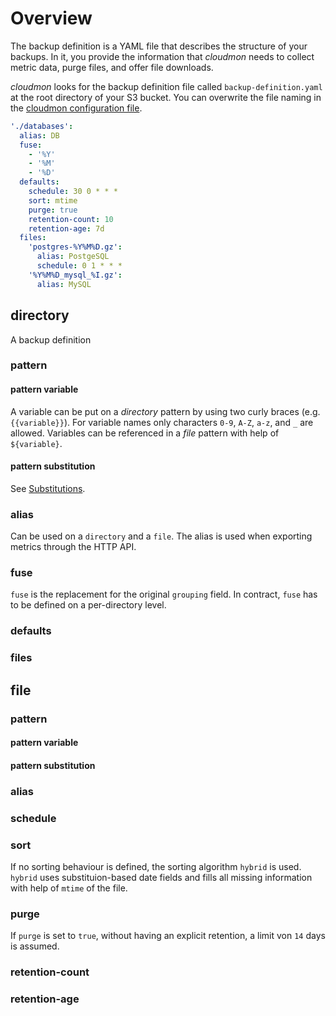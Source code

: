 # Overview

The backup definition is a YAML file that describes the structure of your backups.
In it, you provide the information that *cloudmon* needs to collect metric data, purge files, and offer file downloads.

*cloudmon* looks for the backup definition file called `backup-definition.yaml` at the root directory of your S3 bucket. 
You can overwrite the file naming in the [cloudmon configuration file](../10-cloudmon-configuration/overview.md).

```yaml
'./databases':
  alias: DB
  fuse:
    - '%Y'
    - '%M'
    - '%D'
  defaults:
    schedule: 30 0 * * *
    sort: mtime
    purge: true
    retention-count: 10
    retention-age: 7d
  files:
    'postgres-%Y%M%D.gz':
      alias: PostgeSQL
      schedule: 0 1 * * *
    '%Y%M%D_mysql_%I.gz':
      alias: MySQL
```


## directory
A backup definition

### pattern

#### pattern variable
A variable can be put on a *directory* pattern by using two curly braces (e.g. `{{variable}}`). For variable names only characters `0-9`, `A-Z`, `a-z`, and `_` are allowed.
Variables can be referenced in a *file* pattern with help of `${variable}`.

#### pattern substitution

See [Substitutions](substitutions).

### alias

Can be used on a `directory` and a `file`. The alias is used when exporting metrics through the HTTP API.

### fuse
`fuse` is the replacement for the original `grouping` field. In contract, `fuse` has to be defined on a per-directory level.

### defaults

### files

## file

### pattern

#### pattern variable

#### pattern substitution

### alias

### schedule

### sort

If no sorting behaviour is defined, the sorting algorithm `hybrid` is used. `hybrid` uses substituion-based date fields and fills all missing information with help of `mtime` of the file.

### purge
If `purge` is set to `true`, without having an explicit retention, a limit von `14` days is assumed.

### retention-count

### retention-age
